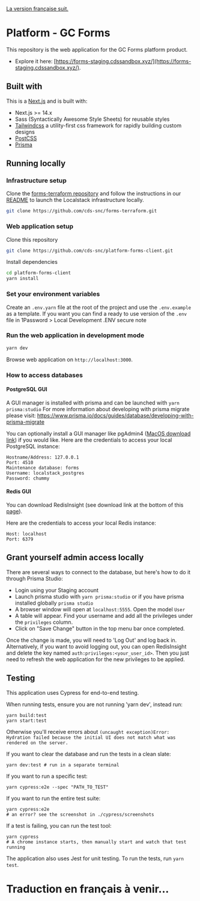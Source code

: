 [La version française suit.](#---------------------------------------------------------------------)

# Platform - GC Forms

This repository is the web application for the GC Forms platform product.

- Explore it here: [https://forms-staging.cdssandbox.xyz/](https://forms-staging.cdssandbox.xyz/).

## Built with

This is a [Next.js](https://nextjs.org/) and is built with:

- Next.js >= 14.x
- Sass (Syntactically Awesome Style Sheets) for reusable styles
- [Tailwindcss](https://tailwindcss.com/) a utility-first css framework for rapidly building custom designs
- [PostCSS](https://postcss.org/)
- [Prisma](https://www.prisma.io/)

## Running locally

### Infrastructure setup

Clone the [forms-terraform repository](https://github.com/cds-snc/forms-terraform) and follow the instructions in our [README](https://github.com/cds-snc/forms-terraform/blob/develop/README.md) to launch the Localstack infrastructure locally.

```sh
git clone https://github.com/cds-snc/forms-terraform.git
```

### Web application setup

Clone this repository

```sh
git clone https://github.com/cds-snc/platform-forms-client.git
```

Install dependencies

```sh
cd platform-forms-client
yarn install
```

### Set your environment variables

Create an `.env.yarn` file at the root of the project and use the `.env.example` as a template. If you want you can find a ready to use version of the `.env` file in 1Password > Local Development .ENV secure note

### Run the web application in development mode

```sh
yarn dev
```

Browse web application on `http://localhost:3000`.

### How to access databases

#### PostgreSQL GUI

A GUI manager is installed with prisma and can be launched with `yarn prisma:studio`
For more information about developing with prisma migrate please visit: https://www.prisma.io/docs/guides/database/developing-with-prisma-migrate

You can optionally install a GUI manager like pgAdmin4 ([MacOS download link](https://www.postgresql.org/ftp/pgadmin/pgadmin4/v8.4/macos/)) if you would like.
Here are the credentials to access your local PostgreSQL instance:

```
Hostname/Address: 127.0.0.1
Port: 4510
Maintenance database: forms
Username: localstack_postgres
Password: chummy
```

#### Redis GUI

You can download RedisInsight (see download link at the bottom of this [page](https://redis.com/redis-enterprise/redis-insight/)).

Here are the credentials to access your local Redis instance:

```
Host: localhost
Port: 6379
```

## Grant yourself admin access locally

There are several ways to connect to the database, but here's how to do it through Prisma Studio:

- Login using your Staging account
- Launch prisma studio with `yarn prisma:studio` or if you have prisma installed globally `prisma studio`
- A browser window will open at `localhost:5555`. Open the model `User`
- A table will appear. Find your username and add all the privileges under the `privileges` column.
- Click on "Save Change" button in the top menu bar once completed.

Once the change is made, you will need to 'Log Out' and log back in. Alternatively, if you want to avoid logging out, you can open RedisInsight and delete the key named `auth:privileges:<your_user_id>`. Then you just need to refresh the web application for the new privileges to be applied.

## Testing

This application uses Cypress for end-to-end testing.

When running tests, ensure you are not running 'yarn dev', instead run:

```
yarn build:test
yarn start:test
```

Otherwise you'll receive errors about `(uncaught exception)Error: Hydration failed because the initial UI does not match what was rendered on the server.`

If you want to clear the database and run the tests in a clean slate:

```
yarn dev:test # run in a separate terminal
```

If you want to run a specific test:

```
yarn cypress:e2e --spec "PATH_TO_TEST"
```

If you want to run the entire test suite:

```
yarn cypress:e2e
# an error? see the screenshot in ./cypress/screenshots
```

If a test is failing, you can run the test tool:

```
yarn cypress
# A chrome instance starts, then manually start and watch that test running
```

The application also uses Jest for unit testing. To run the tests, run `yarn test`.

# Traduction en français à venir...
